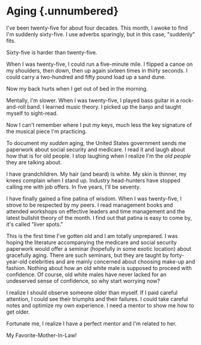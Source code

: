 # Aging {.unnumbered}

I've been twenty-five for about four decades. This month, I awoke to find I'm suddenly sixty-five. I use adverbs sparingly, but in this case, "suddenly" fits.

Sixty-five is harder than twenty-five.

When I was twenty-five, I could run a five-minute mile. I flipped a canoe on my shoulders, then down, then up again sixteen times in thirty seconds. I could carry a two-hundred and fifty pound load up a sand dune.

Now my back hurts when I get out of bed in the morning.

Mentally, I'm slower. When I was twenty-five, I played bass guitar in a rock-and-roll band. I learned music theory. I picked up the banjo and taught myself to sight-read.

Now I can't remember where I put my keys, much less the key signature of the musical piece I'm practicing.

To document my *sudden* aging, the United States government sends me paperwork about social security and medicare. I read it and laugh about how that is for old people. I stop laughing when I realize I'm the *old people* they are talking about.

I have grandchildren. My hair (and beard) is white. My skin is thinner, my knees complain when I stand up. Industry head-hunters have stopped calling me with job offers. In five years, I'll be seventy.

I have finally gained a fine patina of wisdom. When I was twenty-five, I strove to be respected by my peers. I read management books and attended workshops on effective leaders and time management and the latest bullshit theory of the month. I find out that patina is easy to come by, it's called "liver spots."

This is the first time I've gotten old and I am totally unprepared. I was hoping the literature accompanying the medicare and social security paperwork would offer a seminar (hopefully in some exotic location) about gracefully aging. There are such seminars, but they are taught by forty-year-old celebrities and are mainly concerned about choosing make-up and fashion. Nothing about how an old white male is supposed to proceed with confidence. Of course, old white males have never lacked for an undeserved sense of confidence, so why start worrying now?

I realize I should observe someone older than myself. If I paid careful attention, I could see their triumphs and their failures. I could take careful notes and optimize my own experience. I need a mentor to show me how to get older.

Fortunate me, I realize I have a perfect mentor and I'm related to her.

My Favorite-Mother-In-Law!
